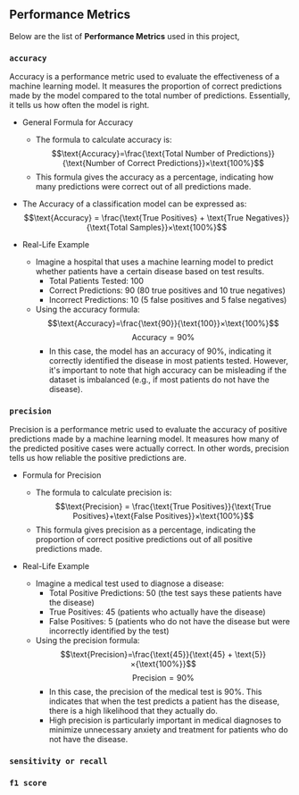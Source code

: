 ## Performance Metrics

Below are the list of **Performance Metrics** used in this project,

### `accuracy`

Accuracy is a performance metric used to evaluate the effectiveness of a machine learning model. It measures the proportion of correct predictions made by the model compared to the total number of predictions. Essentially, it tells us how often the model is right.
- General Formula for Accuracy
    - The formula to calculate accuracy is:
$$\text{Accuracy}=\frac{\text{Total Number of Predictions}}{\text{Number of Correct Predictions}}×\text{100%}$$
    - This formula gives the accuracy as a percentage, indicating how many predictions were correct out of all predictions made.
- The Accuracy of a classification model can be expressed as:
$$\text{Accuracy} = \frac{\text{True Positives} + \text{True Negatives}}{\text{Total Samples}}×\text{100%}$$

- Real-Life Example
  - Imagine a hospital that uses a machine learning model to predict whether patients have a certain disease based on test results.
    - Total Patients Tested: 100
    - Correct Predictions: 90 (80 true positives and 10 true negatives)
    - Incorrect Predictions: 10 (5 false positives and 5 false negatives)
  - Using the accuracy formula:
    $$\text{Accuracy}=\frac{\text{90}}{\text{100}}×\text{100%}$$
    $$\text{Accuracy}=\text{90%}$$
    - In this case, the model has an accuracy of 90%, indicating it correctly identified the disease in most patients tested. However, it's important to note that high accuracy can be misleading if the dataset is imbalanced (e.g., if most patients do not have the disease).

### `precision`

Precision is a performance metric used to evaluate the accuracy of positive predictions made by a machine learning model. It measures how many of the predicted positive cases were actually correct. In other words, precision tells us how reliable the positive predictions are.
- Formula for Precision
  - The formula to calculate precision is:
$$\text{Precision} = \frac{\text{True Positives}}{\text{True Positives}+\text{False Positives}}×\text{100%}$$
  - This formula gives precision as a percentage, indicating the proportion of correct positive predictions out of all positive predictions made.

- Real-Life Example
  - Imagine a medical test used to diagnose a disease:
    - Total Positive Predictions: 50 (the test says these patients have the disease)
    - True Positives: 45 (patients who actually have the disease)
    - False Positives: 5 (patients who do not have the disease but were incorrectly identified by the test)
  - Using the precision formula:
    $$\text{Precision}=\frac{\text{45}}{\text{45} + \text{5}}×{\text{100%}}$$
    $$\text{Precision}=\text{90%}$$
    - In this case, the precision of the medical test is 90%. This indicates that when the test predicts a patient has the disease, there is a high likelihood that they actually do.
    - High precision is particularly important in medical diagnoses to minimize unnecessary anxiety and treatment for patients who do not have the disease.
### `sensitivity or recall`


### `f1 score`

